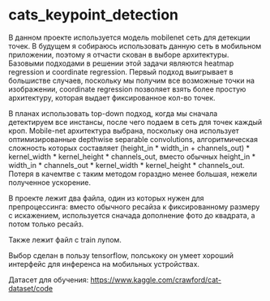 # cats_keypoint_detection

В данном проекте используется модель mobilenet сеть для детекции точек. В будущем я собираюсь использовать данную сеть в мобильном приложении, поэтому я отчасти скован в выборе архитектуры. Базовыми подходами в решении этой задачи являются heatmap regression и coordinate regression. Первый подход выигрывает в большистве случаев, поскольку мы получим все возможные точки на изображении, coordinate regression позволяет взять более простую архитектуру, которая выдает фиксированное кол-во точек. 

В планах использовать top-down подход, когда мы сначала детектируем все инстансы, после чего подаем в сеть для точек каждый кроп. Mobile-net архитектура выбрана, поскольку она использует оптимизированные depthwise separable convolutions, алгоритмическая сложность которых составляет (height_in * width_in + channels_out) * kernel_width * kernel_height * channels_out, вместо обычных height_in * width_in * channels_out * kernel_width * kernel_height * channels_out. Потеря в качемтве с таким методом гораздно менее большая, нежели полученное ускорение.

В проекте лежит два файла, один из которых нужен для препроцессинга: вместо обычного ресайза к фиксированному размеру с искажением, используется сначада дополнение фото до квадрата, а потом только ресайз.

Также лежит файл с train лупом.

Выбор сделан в пользу tensorflow, полськоку он умеет хороший интерфейс для инференса на мобильных устройствах.

Датасет для обучения: https://www.kaggle.com/crawford/cat-dataset/code
